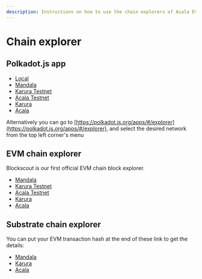 ```yaml
---
description: Instructions on how to use the chain explorers of Acala EVM+
---
```


# Chain explorer
## Polkadot.js app

- [Local](https://polkadot.js.org/apps/?rpc=ws%3A%2F%2F127.0.0.1%3A9944#/explorer)
- [Mandala](https://polkadot.js.org/apps/?rpc=wss%3A%2F%2Fmandala-tc9-rpc.aca-staging.network%2Fws#/explorer)
- [Karura Testnet](https://polkadot.js.org/apps/?rpc=wss%3A%2F%2Fkarura-dev.aca-dev.network%2Frpc%2Fws#/explorer)
- [Acala Testnet](https://polkadot.js.org/apps/?rpc=wss%3A%2F%2Facala-dev.aca-dev.network%2Frpc%2Fws#/explorer)
- [Karura](https://polkadot.js.org/apps/?rpc=wss%3A%2F%2Fkarura-rpc-0.aca-api.network#/explorer)
- [Acala](https://polkadot.js.org/apps/?rpc=wss%3A%2F%2Facala-rpc-0.aca-api.network#/explorer)

Alternatively you can go to [https://polkadot.js.org/apps/#/explorer](https://polkadot.js.org/apps/#/explorer), and select the desired network from the top left corner's menu

## EVM chain explorer

Blockscout is our first official EVM chain block explorer.

- [Mandala](https://blockscout.mandala.acala.network)
- [Karura Testnet](https://blockscout.karura-dev.aca-dev.network/)
- [Acala Testnet](https://blockscout.acala-dev.aca-dev.network/)
- [Karura](https://blockscout.karura.network)
- [Acala](https://blockscout.acala.network)

## Substrate chain explorer 

You can put your EVM transaction hash at the end of these link to get the details:

- [Mandala](https://acala-testnet.subscan.io)
- [Karura](https://karura.subscan.io)
- [Acala](https://acala.subscan.io)
